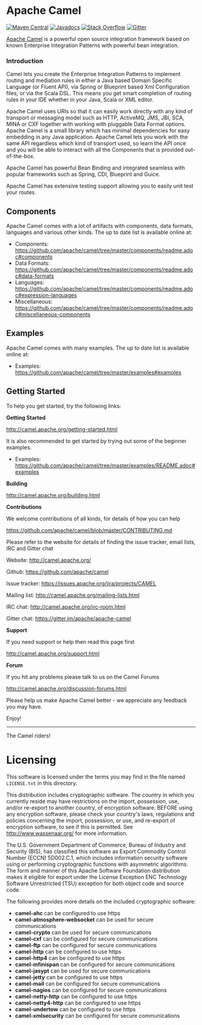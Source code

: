 # Apache Camel

[![Maven Central](https://maven-badges.herokuapp.com/maven-central/org.apache.camel/apache-camel/badge.svg?style=flat-square)](https://maven-badges.herokuapp.com/maven-central/org.apache.camel/apache-camel)
[![Javadocs](http://www.javadoc.io/badge/org.apache.camel/apache-camel.svg?color=brightgreen)](http://www.javadoc.io/doc/org.apache.camel/camel-core)
[![Stack Overflow](https://img.shields.io/:stack%20overflow-apache--camel-brightgreen.svg)](http://stackoverflow.com/questions/tagged/apache-camel)
[![Gitter](https://img.shields.io/gitter/room/apache/apache-camel.js.svg)](https://gitter.im/apache/apache-camel)
 

[Apache Camel](http://camel.apache.org/) is a powerful open source integration framework based on known
Enterprise Integration Patterns with powerful bean integration.

### Introduction

Camel lets you create the Enterprise Integration Patterns to implement routing
and mediation rules in either a Java based Domain Specific Language (or Fluent API),
via Spring or Blueprint based Xml Configuration files, or via the Scala DSL.
This means you get smart completion of routing rules in your IDE whether
in your Java, Scala or XML editor.

Apache Camel uses URIs so that it can easily work directly with any kind of
transport or messaging model such as HTTP, ActiveMQ, JMS, JBI, SCA, MINA
or CXF together with working with pluggable Data Format options.
Apache Camel is a small library which has minimal dependencies for easy embedding
in any Java application. Apache Camel lets you work with the same API regardless
which kind of transport used, so learn the API once and you will be able to
interact with all the Components that is provided out-of-the-box.

Apache Camel has powerful Bean Binding and integrated seamless with
popular frameworks such as Spring, CDI, Blueprint and Guice.

Apache Camel has extensive testing support allowing you to easily
unit test your routes.

## Components

Apache Camel comes with a lot of artifacts with components, data formats, languages and various other kinds.
The up to date list is available online at:

* Components: <https://github.com/apache/camel/tree/master/components/readme.adoc#components>
* Data Formats: <https://github.com/apache/camel/tree/master/components/readme.adoc#data-formats>
* Languages: <https://github.com/apache/camel/tree/master/components/readme.adoc#expression-languages>
* Miscellaneous: <https://github.com/apache/camel/tree/master/components/readme.adoc#miscellaneous-components>

## Examples

Apache Camel comes with many examples.
The up to date list is available online at:

* Examples: <https://github.com/apache/camel/tree/master/examples#examples>

## Getting Started

To help you get started, try the following links:

**Getting Started**
  
<http://camel.apache.org/getting-started.html>

It is also recommended to get started by trying out some of the beginner examples.

* Examples: <https://github.com/apache/camel/tree/master/examples/README.adoc#examples>

**Building**
  
<http://camel.apache.org/building.html>

**Contributions**

We welcome contributions of all kinds, for details of how you can help
  
<https://github.com/apache/camel/blob/master/CONTRIBUTING.md>

Please refer to the website for details of finding the issue tracker, 
email lists, IRC and Gitter chat
  
Website: <http://camel.apache.org/>

Github: <https://github.com/apache/camel>

Issue tracker: <https://issues.apache.org/jira/projects/CAMEL>

Mailing list: <http://camel.apache.org/mailing-lists.html>

IRC chat: <http://camel.apache.org/irc-room.html>

Gitter chat: <https://gitter.im/apache/apache-camel>


**Support**

If you need support or help then read this page first
  
<http://camel.apache.org/support.html>

**Forum**

If you hit any problems please talk to us on the Camel Forums
  
<http://camel.apache.org/discussion-forums.html>

Please help us make Apache Camel better - we appreciate any feedback 
you may have.

Enjoy!

-----------------
The Camel riders!

# Licensing

This software is licensed under the terms you may find in the file
named `LICENSE.txt` in this directory.
   
This distribution includes cryptographic software.  The country in
which you currently reside may have restrictions on the import,
possession, use, and/or re-export to another country, of
encryption software.  BEFORE using any encryption software, please
check your country's laws, regulations and policies concerning the
import, possession, or use, and re-export of encryption software, to
see if this is permitted.  See <http://www.wassenaar.org/> for more
information.

The U.S. Government Department of Commerce, Bureau of Industry and
Security (BIS), has classified this software as Export Commodity
Control Number (ECCN) 5D002.C.1, which includes information security
software using or performing cryptographic functions with asymmetric
algorithms.  The form and manner of this Apache Software Foundation
distribution makes it eligible for export under the License Exception
ENC Technology Software Unrestricted (TSU) exception for both object
code and source code.

The following provides more details on the included cryptographic
software:

* **camel-ahc** can be configured to use https
* **camel-atmosphere-websocket** can be used for secure communications
* **camel-crypto** can be used for secure communications
* **camel-cxf** can be configured for secure communications
* **camel-ftp** can be configured for secure communications
* **camel-http** can be configured to use https
* **camel-http4** can be configured to use https
* **camel-infinispan** can be configured for secure communications
* **camel-jasypt** can be used for secure communications
* **camel-jetty** can be configured to use https
* **camel-mail** can be configured for secure communications
* **camel-nagios** can be configured for secure communications
* **camel-netty-http** can be configured to use https
* **camel-netty4-http** can be configured to use https
* **camel-undertow** can be configured to use https
* **camel-xmlsecurity** can be configured for secure communications

